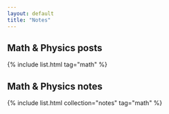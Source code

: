 ```yaml
---
layout: default
title: "Notes"
---
```


## Math & Physics posts

{% include list.html tag="math" %}

## Math & Physics notes

{% include list.html collection="notes" tag="math" %}

